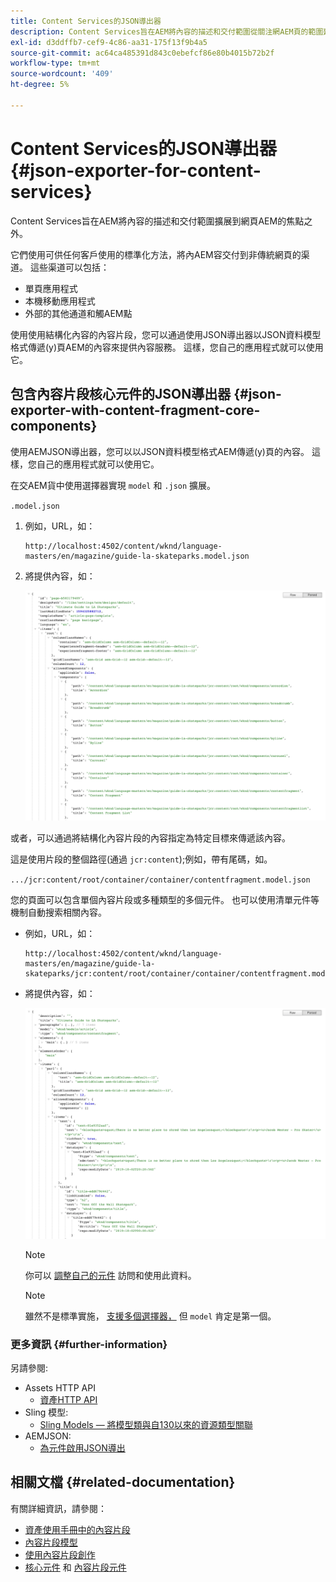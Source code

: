 ```yaml
---
title: Content Services的JSON導出器
description: Content Services旨在AEM將內容的描述和交付範圍從關注網AEM頁的範圍延伸出來。 它們使用可供任何客戶使用的標準化方法，將內AEM容交付到非傳統網頁的渠道。
exl-id: d3ddffb7-cef9-4c86-aa31-175f13f9b4a5
source-git-commit: ac64ca485391d843c0ebefcf86e80b4015b72b2f
workflow-type: tm+mt
source-wordcount: '409'
ht-degree: 5%

---
```


# Content Services的JSON導出器 {#json-exporter-for-content-services}

Content Services旨在AEM將內容的描述和交付範圍擴展到網頁AEM的焦點之外。

它們使用可供任何客戶使用的標準化方法，將內AEM容交付到非傳統網頁的渠道。 這些渠道可以包括：

* 單頁應用程式
* 本機移動應用程式
* 外部的其他通道和觸AEM點

使用使用結構化內容的內容片段，您可以通過使用JSON導出器以JSON資料模型格式傳遞(y)頁AEM的內容來提供內容服務。 這樣，您自己的應用程式就可以使用它。

## 包含內容片段核心元件的JSON導出器 {#json-exporter-with-content-fragment-core-components}

使用AEMJSON導出器，您可以以JSON資料模型格式AEM傳遞(y)頁的內容。 這樣，您自己的應用程式就可以使用它。

在交AEM貨中使用選擇器實現 `model` 和 `.json` 擴展。

`.model.json`

1. 例如，URL，如：

   ```shell
   http://localhost:4502/content/wknd/language-masters/en/magazine/guide-la-skateparks.model.json
   ```

1. 將提供內容，如：

   ![WKND內容的JSON模型](assets/json-model-wknd.png)

或者，可以通過將結構化內容片段的內容指定為特定目標來傳遞該內容。

這是使用片段的整個路徑(通過 `jcr:content`);例如，帶有尾碼，如。

`.../jcr:content/root/container/container/contentfragment.model.json`

您的頁面可以包含單個內容片段或多種類型的多個元件。 也可以使用清單元件等機制自動搜索相關內容。

* 例如，URL，如：

   ```shell
   http://localhost:4502/content/wknd/language-masters/en/magazine/guide-la-skateparks/jcr:content/root/container/container/contentfragment.model.json
   ```

* 將提供內容，如：

   ![WKND內容片段的JSON模型](assets/json-model-wknd-content-fragment.png)

   >[!NOTE]
   >
   >你可以 [調整自己的元件](enabling-json-exporter.md) 訪問和使用此資料。

   >[!NOTE]
   >
   >雖然不是標準實施， [支援多個選擇器，](enabling-json-exporter.md#multiple-selectors) 但 `model` 肯定是第一個。

### 更多資訊 {#further-information}

另請參閱:

* Assets HTTP API
   * [資產HTTP API](/help/assets/developer-reference-material-apis.md)
* Sling 模型:
   * [Sling Models — 將模型類與自130以來的資源類型關聯](https://sling.apache.org/documentation/bundles/models.html#associating-a-model-class-with-a-resource-type-since-130)
* AEMJSON:
   * [為元件啟用JSON導出](enabling-json-exporter.md)

## 相關文檔 {#related-documentation}

有關詳細資訊，請參閱：

* [資產使用手冊中的內容片段](/help/assets/content-fragments/content-fragments.md)
* [內容片段模型](/help/assets/content-fragments/content-fragments-models.md)
* [使用內容片段創作](/help/sites-cloud/authoring/fundamentals/content-fragments.md)
* [核心元件](https://experienceleague.adobe.com/docs/experience-manager-core-components/using/introduction.html?lang=zh-Hant) 和 [內容片段元件](https://experienceleague.adobe.com/docs/experience-manager-core-components/using/components/content-fragment-component.html)
